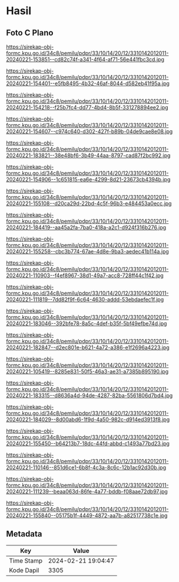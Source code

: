 # Hasil

## Foto C Plano

https://sirekap-obj-formc.kpu.go.id/34c8/pemilu/pdpr/33/10/14/20/12/3310142012011-20240221-153851--cd82c74f-a341-4f64-af71-56e441fbc3cd.jpg

https://sirekap-obj-formc.kpu.go.id/34c8/pemilu/pdpr/33/10/14/20/12/3310142012011-20240221-154401--e5fb8495-4b32-46af-8044-d582eb41f95a.jpg

https://sirekap-obj-formc.kpu.go.id/34c8/pemilu/pdpr/33/10/14/20/12/3310142012011-20240221-154218--f25b7fc4-dd77-4bd4-8b5f-331278894ee2.jpg

https://sirekap-obj-formc.kpu.go.id/34c8/pemilu/pdpr/33/10/14/20/12/3310142012011-20240221-154607--c974c640-d302-427f-b89b-04de9cae8e08.jpg

https://sirekap-obj-formc.kpu.go.id/34c8/pemilu/pdpr/33/10/14/20/12/3310142012011-20240221-183821--38e48bf6-3b49-44aa-8797-cad87f2bc992.jpg

https://sirekap-obj-formc.kpu.go.id/34c8/pemilu/pdpr/33/10/14/20/12/3310142012011-20240221-154906--1c651815-ea6e-4299-8d21-23673cb4394b.jpg

https://sirekap-obj-formc.kpu.go.id/34c8/pemilu/pdpr/33/10/14/20/12/3310142012011-20240221-155108--d20ca29d-22bd-4c5f-96b3-e484453a0ecc.jpg

https://sirekap-obj-formc.kpu.go.id/34c8/pemilu/pdpr/33/10/14/20/12/3310142012011-20240221-184419--aa45a2fa-7ba0-418a-a2c1-d924f316b276.jpg

https://sirekap-obj-formc.kpu.go.id/34c8/pemilu/pdpr/33/10/14/20/12/3310142012011-20240221-155258--cbc3b774-67ae-4d8e-9ba3-aedec41b114a.jpg

https://sirekap-obj-formc.kpu.go.id/34c8/pemilu/pdpr/33/10/14/20/12/3310142012011-20240221-110903--f4ef8967-38d1-49a7-acc8-728ff44c1f42.jpg

https://sirekap-obj-formc.kpu.go.id/34c8/pemilu/pdpr/33/10/14/20/12/3310142012011-20240221-111819--7dd82f9f-6c64-4630-addd-53ebdaefec1f.jpg

https://sirekap-obj-formc.kpu.go.id/34c8/pemilu/pdpr/33/10/14/20/12/3310142012011-20240221-183046--392bfe78-8a5c-4def-b35f-5bf49efbe74d.jpg

https://sirekap-obj-formc.kpu.go.id/34c8/pemilu/pdpr/33/10/14/20/12/3310142012011-20240221-182847--d2ec801e-b621-4a72-a386-e1f2696a4223.jpg

https://sirekap-obj-formc.kpu.go.id/34c8/pemilu/pdpr/33/10/14/20/12/3310142012011-20240221-105419--8285e831-50f5-46a3-ae31-a7385b895190.jpg

https://sirekap-obj-formc.kpu.go.id/34c8/pemilu/pdpr/33/10/14/20/12/3310142012011-20240221-183315--d8636a4d-94de-4287-82ba-5561806d7bd4.jpg

https://sirekap-obj-formc.kpu.go.id/34c8/pemilu/pdpr/33/10/14/20/12/3310142012011-20240221-184029--8d00abd6-1f9d-4a50-982c-d914ed3913f8.jpg

https://sirekap-obj-formc.kpu.go.id/34c8/pemilu/pdpr/33/10/14/20/12/3310142012011-20240221-155450--b64213b7-18dc-44fd-abbd-c1493a77bd23.jpg

https://sirekap-obj-formc.kpu.go.id/34c8/pemilu/pdpr/33/10/14/20/12/3310142012011-20240221-110146--851d6ce1-6b8f-4c3a-8c6c-12b1ac92d30b.jpg

https://sirekap-obj-formc.kpu.go.id/34c8/pemilu/pdpr/33/10/14/20/12/3310142012011-20240221-111239--beaa063d-86fe-4a77-bddb-f08aae72db97.jpg

https://sirekap-obj-formc.kpu.go.id/34c8/pemilu/pdpr/33/10/14/20/12/3310142012011-20240221-155840--05175b1f-4449-4872-aa7b-a82517738c1e.jpg


## Metadata

| Key        | Value               |
| ---------- | ------------------- |
| Time Stamp | 2024-02-21 19:04:47 |
| Kode Dapil | 3305                |



